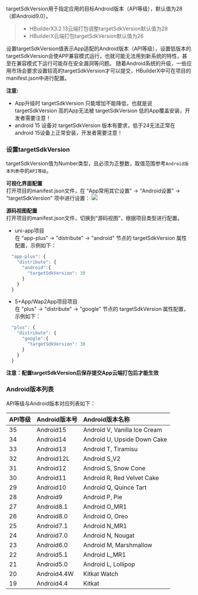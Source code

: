 targetSdkVersion用于指定应用的目标Android版本（API等级），默认值为28（即Android9.0）。
> - HBuilderX3.2.13云端打包调整targetSdkVersion默认值为28  
> - HBuilderX云端打包targetSdkVersion默认值为26  

设置targetSdkVersion值表示App适配的Android版本（API等级），设置低版本的targetSdkVersion会使APP兼容模式运行，也就可能无法用到新系统的特性，甚至在兼容模式下运行可能存在安全漏洞等问题。
随着Android系统的升级，一些应用市场会要求设置较高的targetSdkVersion才可以提交，HBuilderX中可在项目的manifest.json中进行配置。


**️注意:**
+  App升级时 targetSdkVersion 只能增加不能降低，也就是说 targetSdkVersion 高的App无法被 targetSdkVersion 低的App覆盖安装，开发者需要注意！
+  android 15 设备对 targetSdkVersion 版本有要求，低于24无法正常在android 15设备上正常安装，开发者需要注意！

### 设置targetSdkVersion  
targetSdkVersion值为Number类型，且必须为正整数，取值范围参考`Android版本列表`中的`API等级`。

**可视化界面配置**  
打开项目的manifest.json文件，在 “App常用其它设置” -> “Android设置” -> “targetSdkVersion” 项中进行设置：
![](https://native-res.dcloud.net.cn/images/uniapp/others/targetsdkversion.png)

**源码视图配置**  
打开项目的manifest.json文件，切换到“源码视图”，根据项目类型进行配置。  

- uni-app项目  
在 "app-plus" -> "distribute" -> "android" 节点的 targetSdkVersion 属性配置，示例如下：
``` js
  "app-plus": {
    "distribute": {
      "android":{
        "targetSdkVersion": 30
      }
    }
  }
```

- 5+App/Wap2App项目项目  
在 "plus" -> "distribute" -> "google" 节点的 targetSdkVersion 属性配置，示例如下：
```javascript
  "plus": {
    "distribute": {
      "google":{
        "targetSdkVersion": 30
      }
    }
  }
```


**注意：配置targetSdkVersion后保存提交App云端打包后才能生效**


### Android版本列表
API等级与Android版本对应列表如下：

| API等级 | Android版本号 | Android版本名称 |  
| :-- | :-- | :-- |  
| 35 | Android15 | Android V, Vanilla Ice Cream|
| 34 | Android14 | Android U, Upside Down Cake|
| 33 | Android13 | Android T, Tiramisu |  
| 32 | Android12L | Android S_V2 |  
| 31 | Android12 | Android S, Snow Cone |  
| 30 | Android11 | Android R, Red Velvet Cake |  
| 29 | Android10 | Android Q, Quince Tart |  
| 28 | Android9 | Android P, Pie |  
| 27 | Android8.1 | Android O_MR1 |  
| 26 | Android8.0 | Android O, Oreo |  
| 25 | Android7.1 | Android N_MR1 |  
| 24 | Android7.0 | Android N, Nougat |  
| 23 | Android6.0 | Android M, Marshmallow |  
| 22 | Android5.1 | Android L_MR1 |  
| 21 | Android5.0 | Android L, Lollipop |  
| 20 | Android4.4W | Kitkat Watch |  
| 19 | Android4.4 | Kitkat |  

